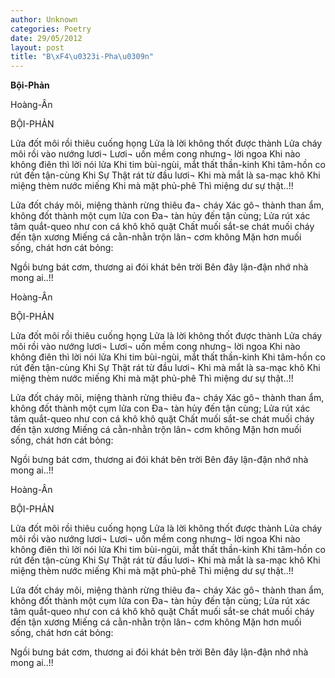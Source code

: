 ```yaml
---
author: Unknown
categories: Poetry
date: 29/05/2012
layout: post
title: "B\xF4\u0323i-Pha\u0309n"
---
```


**Bội-Phản**

Hoàng-Ân

BỘI-PHẢN


Lửa đốt môi rồi thiêu cuống họng
Lửa là lời không thốt được thành
Lửa cháy môi rồi vào nướng lươi¬
Lươi¬ uốn mềm cong nhưng¬ lời ngoa
Khi nào không điên thì lời nói lửa
Khi tim bùi-ngùi, mắt thất thần-kinh
Khi tâm-hồn co rút đến tận-cùng
Khi Sự Thật rát từ đầu lươi¬
Khi mà mắt là sa-mạc khô
Khi miệng thèm nước miếng
Khi mà mặt phủ-phê
Thì miệng dư sự thật..!!

Lửa đốt cháy môi, miệng thành rừng thiêu đa¬ cháy
Xác gô¬ thành than ẩm, không đốt thành một cụm lửa con
Đa¬ tàn hủy đến tận cùng;
Lửa rút xác tâm quắt-queo như con cá khô khô quặt
Chất muối sắt-se chát muối cháy đến tận xương
Miếng cá cằn-nhằn trộn lân¬ cơm không
Mặn hơn muối sống, chát hơn cát bỏng:

Ngồi bưng bát cơm, thương ai đói khát bên trời
Bên đây lận-đận nhớ nhà mong ai..!!

Hoàng-Ân

BỘI-PHẢN


Lửa đốt môi rồi thiêu cuống họng
Lửa là lời không thốt được thành
Lửa cháy môi rồi vào nướng lươi¬
Lươi¬ uốn mềm cong nhưng¬ lời ngoa
Khi nào không điên thì lời nói lửa
Khi tim bùi-ngùi, mắt thất thần-kinh
Khi tâm-hồn co rút đến tận-cùng
Khi Sự Thật rát từ đầu lươi¬
Khi mà mắt là sa-mạc khô
Khi miệng thèm nước miếng
Khi mà mặt phủ-phê
Thì miệng dư sự thật..!!

Lửa đốt cháy môi, miệng thành rừng thiêu đa¬ cháy
Xác gô¬ thành than ẩm, không đốt thành một cụm lửa con
Đa¬ tàn hủy đến tận cùng;
Lửa rút xác tâm quắt-queo như con cá khô khô quặt
Chất muối sắt-se chát muối cháy đến tận xương
Miếng cá cằn-nhằn trộn lân¬ cơm không
Mặn hơn muối sống, chát hơn cát bỏng:

Ngồi bưng bát cơm, thương ai đói khát bên trời
Bên đây lận-đận nhớ nhà mong ai..!!

Hoàng-Ân

BỘI-PHẢN


Lửa đốt môi rồi thiêu cuống họng
Lửa là lời không thốt được thành
Lửa cháy môi rồi vào nướng lươi¬
Lươi¬ uốn mềm cong nhưng¬ lời ngoa
Khi nào không điên thì lời nói lửa
Khi tim bùi-ngùi, mắt thất thần-kinh
Khi tâm-hồn co rút đến tận-cùng
Khi Sự Thật rát từ đầu lươi¬
Khi mà mắt là sa-mạc khô
Khi miệng thèm nước miếng
Khi mà mặt phủ-phê
Thì miệng dư sự thật..!!

Lửa đốt cháy môi, miệng thành rừng thiêu đa¬ cháy
Xác gô¬ thành than ẩm, không đốt thành một cụm lửa con
Đa¬ tàn hủy đến tận cùng;
Lửa rút xác tâm quắt-queo như con cá khô khô quặt
Chất muối sắt-se chát muối cháy đến tận xương
Miếng cá cằn-nhằn trộn lân¬ cơm không
Mặn hơn muối sống, chát hơn cát bỏng:

Ngồi bưng bát cơm, thương ai đói khát bên trời
Bên đây lận-đận nhớ nhà mong ai..!!
